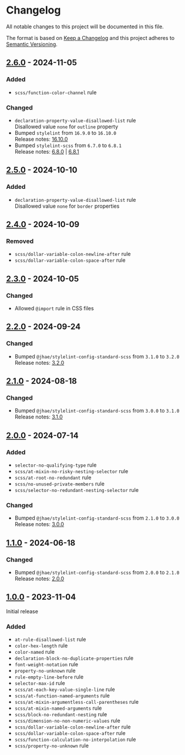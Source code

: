 # Changelog

All notable changes to this project will be documented in this file.

The format is based on [Keep a Changelog](https://keepachangelog.com/en/1.0.0) and this project adheres
to [Semantic Versioning](https://semver.org/spec/v2.0.0.html).

## [2.6.0] - 2024-11-05

### Added

- `scss/function-color-channel` rule

### Changed

- `declaration-property-value-disallowed-list` rule  
  Disallowed value `none` for `outline` property
- Bumped `stylelint` from `16.9.0` to `16.10.0`  
  Release notes: [16.10.0](https://github.com/stylelint/stylelint/releases/tag/16.10.0)
- Bumped `stylelint-scss` from `6.7.0` to `6.8.1`  
  Release notes:
  [6.8.0](https://github.com/stylelint-scss/stylelint-scss/releases/tag/v6.8.0) |
  [6.8.1](https://github.com/stylelint-scss/stylelint-scss/releases/tag/v6.8.1)

## [2.5.0] - 2024-10-10

### Added

- `declaration-property-value-disallowed-list` rule  
  Disallowed value `none` for `border` properties

## [2.4.0] - 2024-10-09

### Removed

- `scss/dollar-variable-colon-newline-after` rule
- `scss/dollar-variable-colon-space-after` rule

## [2.3.0] - 2024-10-05

### Changed

- Allowed `@import` rule in CSS files

## [2.2.0] - 2024-09-24

### Changed

- Bumped `@jhae/stylelint-config-standard-scss` from `3.1.0` to `3.2.0`  
  Release notes: [3.2.0](https://github.com/jhae-de/stylelint-config-standard-scss/releases/tag/v3.2.0)

## [2.1.0] - 2024-08-18

### Changed

- Bumped `@jhae/stylelint-config-standard-scss` from `3.0.0` to `3.1.0`  
  Release notes: [3.1.0](https://github.com/jhae-de/stylelint-config-standard-scss/releases/tag/v3.1.0)

## [2.0.0] - 2024-07-14

### Added

- `selector-no-qualifying-type` rule
- `scss/at-mixin-no-risky-nesting-selector` rule
- `scss/at-root-no-redundant` rule
- `scss/no-unused-private-members` rule
- `scss/selector-no-redundant-nesting-selector` rule

### Changed

- Bumped `@jhae/stylelint-config-standard-scss` from `2.1.0` to `3.0.0`  
  Release notes: [3.0.0](https://github.com/jhae-de/stylelint-config-standard-scss/releases/tag/v3.0.0)

## [1.1.0] - 2024-06-18

### Changed

- Bumped `@jhae/stylelint-config-standard-scss` from `2.0.0` to `2.1.0`  
  Release notes: [2.0.0](https://github.com/jhae-de/stylelint-config-standard-scss/releases/tag/v2.1.0)

## [1.0.0] - 2023-11-04

Initial release

### Added

- `at-rule-disallowed-list` rule
- `color-hex-length` rule
- `color-named` rule
- `declaration-block-no-duplicate-properties` rule
- `font-weight-notation` rule
- `property-no-unknown` rule
- `rule-empty-line-before` rule
- `selector-max-id` rule
- `scss/at-each-key-value-single-line` rule
- `scss/at-function-named-arguments` rule
- `scss/at-mixin-argumentless-call-parentheses` rule
- `scss/at-mixin-named-arguments` rule
- `scss/block-no-redundant-nesting` rule
- `scss/dimension-no-non-numeric-values` rule
- `scss/dollar-variable-colon-newline-after` rule
- `scss/dollar-variable-colon-space-after` rule
- `scss/function-calculation-no-interpolation` rule
- `scss/property-no-unknown` rule

[Unreleased]: https://github.com/jhae-de/stylelint-config-strict-scss/compare/v2.6.0...main
[2.6.0]: https://github.com/jhae-de/stylelint-config-strict-scss/releases/tag/v2.6.0
[2.5.0]: https://github.com/jhae-de/stylelint-config-strict-scss/releases/tag/v2.5.0
[2.4.0]: https://github.com/jhae-de/stylelint-config-strict-scss/releases/tag/v2.4.0
[2.3.0]: https://github.com/jhae-de/stylelint-config-strict-scss/releases/tag/v2.3.0
[2.2.0]: https://github.com/jhae-de/stylelint-config-strict-scss/releases/tag/v2.2.0
[2.1.0]: https://github.com/jhae-de/stylelint-config-strict-scss/releases/tag/v2.1.0
[2.0.0]: https://github.com/jhae-de/stylelint-config-strict-scss/releases/tag/v2.0.0
[1.1.0]: https://github.com/jhae-de/stylelint-config-strict-scss/releases/tag/v1.1.0
[1.0.0]: https://github.com/jhae-de/stylelint-config-strict-scss/releases/tag/v1.0.0
